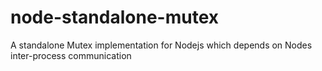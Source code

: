 # node-standalone-mutex
A standalone Mutex implementation for Nodejs which depends on Nodes inter-process communication
